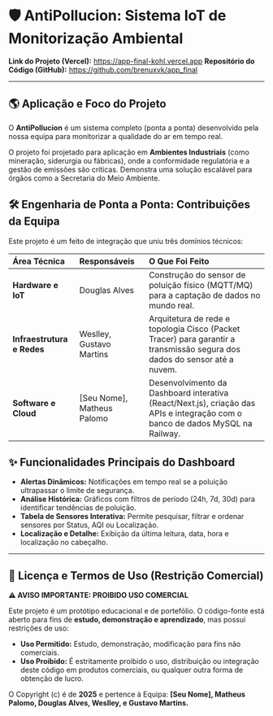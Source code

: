 # 🛡️ AntiPollucion: Sistema IoT de Monitorização Ambiental

**Link do Projeto (Vercel):** https://app-final-kohl.vercel.app
**Repositório do Código (GitHub):** https://github.com/brenuxvk/app_final

---

## 🌎 Aplicação e Foco do Projeto

O **AntiPollucion** é um sistema completo (ponta a ponta) desenvolvido pela nossa equipa para monitorizar a qualidade do ar em tempo real.

O projeto foi projetado para aplicação em **Ambientes Industriais** (como mineração, siderurgia ou fábricas), onde a conformidade regulatória e a gestão de emissões são críticas. Demonstra uma solução escalável para órgãos como a Secretaria do Meio Ambiente.

## 🛠️ Engenharia de Ponta a Ponta: Contribuições da Equipa

Este projeto é um feito de integração que uniu três domínios técnicos:

| Área Técnica | Responsáveis | O Que Foi Feito |
| :--- | :--- | :--- |
| **Hardware e IoT** | Douglas Alves | Construção do sensor de poluição físico (MQTT/MQ) para a captação de dados no mundo real. |
| **Infraestrutura e Redes** | Weslley, Gustavo Martins | Arquitetura de rede e topologia Cisco (Packet Tracer) para garantir a transmissão segura dos dados do sensor até a nuvem. |
| **Software e Cloud** | [Seu Nome], Matheus Palomo | Desenvolvimento da Dashboard interativa (React/Next.js), criação das APIs e integração com o banco de dados MySQL na Railway. |

## ✨ Funcionalidades Principais do Dashboard

* **Alertas Dinâmicos:** Notificações em tempo real se a poluição ultrapassar o limite de segurança.
* **Análise Histórica:** Gráficos com filtros de período (24h, 7d, 30d) para identificar tendências de poluição.
* **Tabela de Sensores Interativa:** Permite pesquisar, filtrar e ordenar sensores por Status, AQI ou Localização.
* **Localização e Detalhe:** Exibição da última leitura, data, hora e localização no cabeçalho.

---

## 🛑 Licença e Termos de Uso (Restrição Comercial)

**⚠️ AVISO IMPORTANTE: PROIBIDO USO COMERCIAL**

Este projeto é um protótipo educacional e de portefólio. O código-fonte está aberto para fins de **estudo, demonstração e aprendizado**, mas possui restrições de uso:

* **Uso Permitido:** Estudo, demonstração, modificação para fins não comerciais.
* **Uso Proibido:** É estritamente proibido o uso, distribuição ou integração deste código em produtos comerciais, ou qualquer outra forma de obtenção de lucro.

O Copyright (c) é de **2025** e pertence à Equipa: **[Seu Nome], Matheus Palomo, Douglas Alves, Weslley, e Gustavo Martins.**
